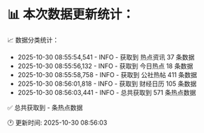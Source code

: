 📊 本次数据更新统计：
==========================

📈 数据分类统计：
- 2025-10-30 08:55:54,541 - INFO - 获取到 热点资讯 37 条数据
- 2025-10-30 08:55:56,132 - INFO - 获取到 今日热点 18 条数据
- 2025-10-30 08:55:58,758 - INFO - 获取到 公社热帖 411 条数据
- 2025-10-30 08:56:01,818 - INFO - 获取到 财经日历 105 条数据
- 2025-10-30 08:56:03,441 - INFO - 总共获取到 571 条热点数据

✅ 总共获取到 - 条热点数据

🕐 更新时间: 2025-10-30 08:56:03
